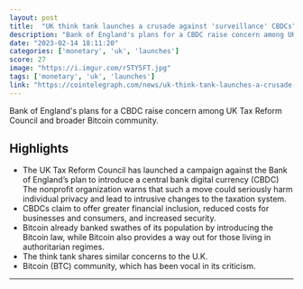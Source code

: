 ```yaml
---
layout: post
title:  "UK think tank launches a crusade against 'surveillance' CBDCs"
description: "Bank of England's plans for a CBDC raise concern among UK Tax Reform Council and broader Bitcoin community."
date: "2023-02-14 18:11:20"
categories: ['monetary', 'uk', 'launches']
score: 27
image: "https://i.imgur.com/r5TY5FT.jpg"
tags: ['monetary', 'uk', 'launches']
link: "https://cointelegraph.com/news/uk-think-tank-launches-a-crusade-against-surveillance-cbdcs"
---
```


Bank of England's plans for a CBDC raise concern among UK Tax Reform Council and broader Bitcoin community.

## Highlights

- The UK Tax Reform Council has launched a campaign against the Bank of England’s plan to introduce a central bank digital currency (CBDC) The nonprofit organization warns that such a move could seriously harm individual privacy and lead to intrusive changes to the taxation system.
- CBDCs claim to offer greater financial inclusion, reduced costs for businesses and consumers, and increased security.
- Bitcoin already banked swathes of its population by introducing the Bitcoin law, while Bitcoin also provides a way out for those living in authoritarian regimes.
- The think tank shares similar concerns to the U.K.
- Bitcoin (BTC) community, which has been vocal in its criticism.

---
